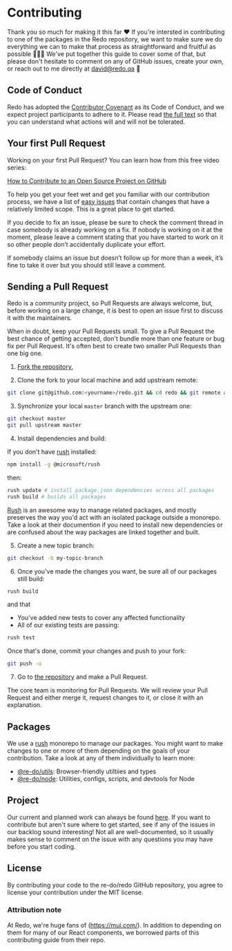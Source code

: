 # Contributing

Thank you so much for making it this far ❤️ If you're intersted in contributing to one of the packages in the Redo repository, we want to make sure we do everything we can to make that process as straightforward and fruitful as possible 🍍🍐🥝 We've put together this guide to cover some of that, but please don't hesitate to comment on any of GitHub issues, create your own, or reach out to me directly at david@redo.qa 🍾

## Code of Conduct

Redo has adopted the [Contributor Covenant](https://www.contributor-covenant.org/) as its Code of Conduct, and we expect project participants to adhere to it.
Please read [the full text](/CODE_OF_CONDUCT.md) so that you can understand what actions will and will not be tolerated.

## Your first Pull Request

Working on your first Pull Request? You can learn how from this free video series:

[How to Contribute to an Open Source Project on GitHub](https://egghead.io/courses/how-to-contribute-to-an-open-source-project-on-github)

To help you get your feet wet and get you familiar with our contribution process, we have a list of [easy issues](https://github.com/re-do/redo/issues?q=is:open+is:issue+label:"easy") that contain changes that have a relatively limited scope. This is a great place to get started.

If you decide to fix an issue, please be sure to check the comment thread in case somebody is already working on a fix. If nobody is working on it at the moment, please leave a comment stating that you have started to work on it so other people don’t accidentally duplicate your effort.

If somebody claims an issue but doesn’t follow up for more than a week, it’s fine to take it over but you should still leave a comment.

## Sending a Pull Request

Redo is a community project, so Pull Requests are always welcome, but, before working on a large change, it is best to open an issue first to discuss it with the maintainers.

When in doubt, keep your Pull Requests small. To give a Pull Request the best chance of getting accepted, don't bundle more than one feature or bug fix per Pull Request. It's often best to create two smaller Pull Requests than one big one.

1. [Fork the repository.](https://help.github.com/en/github/getting-started-with-github/fork-a-repo)

2. Clone the fork to your local machine and add upstream remote:

```sh
git clone git@github.com:<yourname>/redo.git && cd redo && git remote add upstream git@github.com:re-do/redo.git
```

3. Synchronize your local `master` branch with the upstream one:

```sh
git checkout master
git pull upstream master
```

4. Install dependencies and build:

If you don't have [rush](https://rushjs.io) installed:

```sh
npm install -g @microsoft/rush
```

then:

```sh
rush update # install package.json dependencies across all packages
rush build # builds all packages
```

[Rush](https://rushjs.io) is an awesome way to manage related packages, and mostly preserves the way you'd act with an isolated package outside a monorepo. Take a look at their documention if you need to install new dependencies or are confused about the way packages are linked together and built.

5. Create a new topic branch:

```sh
git checkout -b my-topic-branch
```

6. Once you've made the changes you want, be sure all of our packages still build:

```sh
rush build
```

and that

-   You've added new tests to cover any affected functionality
-   All of our existing tests are passing:

```sh
rush test
```

Once that's done, commit your changes and push to your fork:

```sh
git push -u
```

7. Go to [the repository](https://github.com/re-do/redo) and make a Pull Request.

The core team is monitoring for Pull Requests. We will review your Pull Request and either merge it, request changes to it, or close it with an explanation.

## Packages

We use a [rush](https://rushjs.io) monorepo to manage our packages. You might want to make changes to one or more of them depending on the goals of your contribution. Take a look at any of them individually to learn more:

-   [@re-do/utils](pkgs/utils): Browser-friendly utiltiies and types
-   [@re-do/node](pkgs/node): Utilities, configs, scripts, and devtools for Node

## Project

Our current and planned work can always be found [here](https://github.com/re-do/redo/projects/1). If you want to contribute but aren't sure where to get started, see if any of the issues in our backlog sound interesting! Not all are well-documented, so it usually makes sense to comment on the issue with any questions you may have before you start coding.

## License

By contributing your code to the re-do/redo GitHub repository, you agree to license your contribution under the MIT license.

### Attribution note

At Redo, we're huge fans of (https://mui.com/). In addition to depending on them for many of our React components, we borrowed parts of this contributing guide from their repo.
